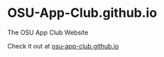 # OSU-App-Club.github.io
The OSU App Club Website

Check it out at
[osu-app-club.github.io](https://osu-app-club.github.io)

